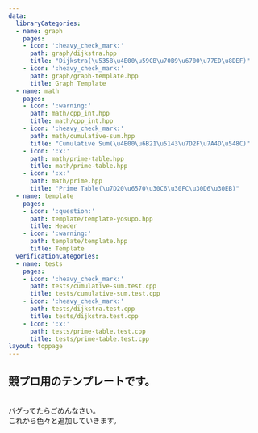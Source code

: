 ```yaml
---
data:
  libraryCategories:
  - name: graph
    pages:
    - icon: ':heavy_check_mark:'
      path: graph/dijkstra.hpp
      title: "Dijkstra(\u5358\u4E00\u59CB\u70B9\u6700\u77ED\u8DEF)"
    - icon: ':heavy_check_mark:'
      path: graph/graph-template.hpp
      title: Graph Template
  - name: math
    pages:
    - icon: ':warning:'
      path: math/cpp_int.hpp
      title: math/cpp_int.hpp
    - icon: ':heavy_check_mark:'
      path: math/cumulative-sum.hpp
      title: "Cumulative Sum(\u4E00\u6B21\u5143\u7D2F\u7A4D\u548C)"
    - icon: ':x:'
      path: math/prime-table.hpp
      title: math/prime-table.hpp
    - icon: ':x:'
      path: math/prime.hpp
      title: "Prime Table(\u7D20\u6570\u30C6\u30FC\u30D6\u30EB)"
  - name: template
    pages:
    - icon: ':question:'
      path: template/template-yosupo.hpp
      title: Header
    - icon: ':warning:'
      path: template/template.hpp
      title: Template
  verificationCategories:
  - name: tests
    pages:
    - icon: ':heavy_check_mark:'
      path: tests/cumulative-sum.test.cpp
      title: tests/cumulative-sum.test.cpp
    - icon: ':heavy_check_mark:'
      path: tests/dijkstra.test.cpp
      title: tests/dijkstra.test.cpp
    - icon: ':x:'
      path: tests/prime-table.test.cpp
      title: tests/prime-table.test.cpp
layout: toppage
---
```

## 競プロ用のテンプレートです。
<br>
バグってたらごめんなさい。
<br>
これから色々と追加していきます。